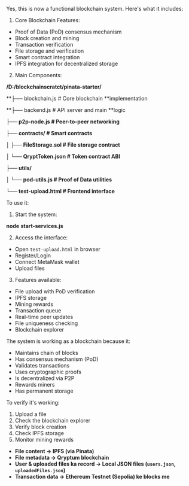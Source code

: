 



Yes, this is now a functional blockchain system. Here's what it includes:

1. Core Blockchain Features:

* Proof of Data (PoD) consensus mechanism
* Block creation and mining
* Transaction verification
* File storage and verification
* Smart contract integration
* IPFS integration for decentralized storage

2. Main Components:

**/D:/blockchainscratct/pinata-starter/**

**├── blockchain.js        # Core blockchain **implementation

**├── backend.js          # API server and main **logic

**├── p2p-node.js         # Peer-to-peer networking**

**├── contracts/          # Smart contracts**

**│   ├── FileStorage.sol # File storage contract**

**│   └── QryptToken.json # Token contract ABI**

**├── utils/**

**│   └── pod-utils.js    # Proof of Data utilities**

**└── test-upload.html    # Frontend interface**

To use it:

1. Start the system:

**node** **start-services.js**

2. Access the interface:

* Open `test-upload.html` in browser
* Register/Login
* Connect MetaMask wallet
* Upload files

3. Features available:

* File upload with PoD verification
* IPFS storage
* Mining rewards
* Transaction queue
* Real-time peer updates
* File uniqueness checking
* Blockchain explorer

The system is working as a blockchain because it:

* Maintains chain of blocks
* Has consensus mechanism (PoD)
* Validates transactions
* Uses cryptographic proofs
* Is decentralized via P2P
* Rewards miners
* Has permanent storage

To verify it's working:

1. Upload a file
2. Check the blockchain explorer
3. Verify block creation
4. Check IPFS storage
5. Monitor mining rewards

* **File content → IPFS (via Pinata)**
* **File metadata → Qryptum blockchain**
* **User & uploaded files ka record → Local JSON files (`users.json`, `uploadedFiles.json`)**
* **Transaction data → Ethereum Testnet (Sepolia) ke blocks me**

